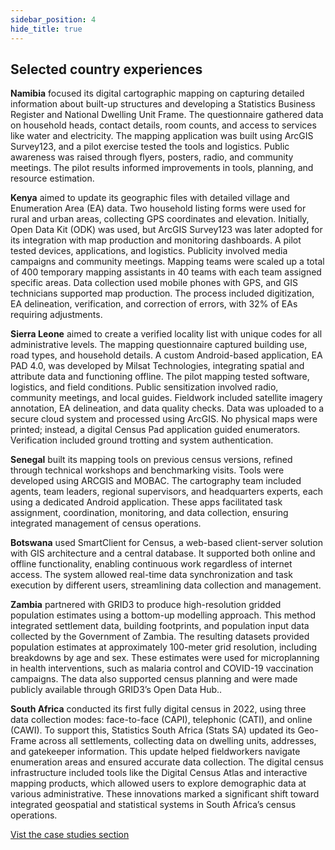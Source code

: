 ```yaml
---
sidebar_position: 4
hide_title: true
---
```


## Selected country experiences

**Namibia** focused its digital cartographic mapping on capturing detailed information about built-up structures and developing a Statistics Business Register and National Dwelling Unit Frame. The questionnaire gathered data on household heads, contact details, room counts, and access to services like water and electricity. The mapping application was built using ArcGIS Survey123, and a pilot exercise tested the tools and logistics. Public awareness was raised through flyers, posters, radio, and community meetings. The pilot results informed improvements in tools, planning, and resource estimation.

**Kenya** aimed to update its geographic files with detailed village and Enumeration Area (EA) data. Two household listing forms were used for rural and urban areas, collecting GPS coordinates and elevation. Initially, Open Data Kit (ODK) was used, but ArcGIS Survey123 was later adopted for its integration with map production and monitoring dashboards. A pilot tested devices, applications, and logistics. Publicity involved media campaigns and community meetings. Mapping teams were scaled up a total of 400 temporary mapping assistants in 40 teams with each team assigned specific areas. Data collection used mobile phones with GPS, and GIS technicians supported map production. The process included digitization, EA delineation, verification, and correction of errors, with 32% of EAs requiring adjustments.

**Sierra Leone** aimed to create a verified locality list with unique codes for all administrative levels. The mapping questionnaire captured building use, road types, and household details. A custom Android-based application, EA PAD 4.0, was developed by Milsat Technologies, integrating spatial and attribute data and functioning offline. The pilot mapping tested software, logistics, and field conditions. Public sensitization involved radio, community meetings, and local guides. Fieldwork included satellite imagery annotation, EA delineation, and data quality checks. Data was uploaded to a secure cloud system and processed using ArcGIS. No physical maps were printed; instead, a digital Census Pad application guided enumerators. Verification included ground trotting and system authentication.

**Senegal** built its mapping tools on previous census versions, refined through technical workshops and benchmarking visits. Tools were developed using ARCGIS and MOBAC. The cartography team included agents, team leaders, regional supervisors, and headquarters experts, each using a dedicated Android application. These apps facilitated task assignment, coordination, monitoring, and data collection, ensuring integrated management of census operations.

**Botswana** used SmartClient for Census, a web-based client-server solution with GIS architecture and a central database. It supported both online and offline functionality, enabling continuous work regardless of internet access. The system allowed real-time data synchronization and task execution by different users, streamlining data collection and management.

**Zambia** partnered with GRID3 to produce high-resolution gridded population estimates using a bottom-up modelling approach. This method integrated settlement data, building footprints, and population input data collected by the Government of Zambia. The resulting datasets provided population estimates at approximately 100-meter grid resolution, including breakdowns by age and sex. These estimates were used for microplanning in health interventions, such as malaria control and COVID-19 vaccination campaigns. The data also supported census planning and were made publicly available through GRID3’s Open Data Hub..

**South Africa** conducted its first fully digital census in 2022, using three data collection modes: face-to-face (CAPI), telephonic (CATI), and online (CAWI). To support this, Statistics South Africa (Stats SA) updated its Geo-Frame across all settlements, collecting data on dwelling units, addresses, and gatekeeper information. This update helped fieldworkers navigate enumeration areas and ensured accurate data collection. The digital census infrastructure included tools like the Digital Census Atlas and interactive mapping products, which allowed users to explore demographic data at various administrative. These innovations marked a significant shift toward integrated geospatial and statistical systems in South Africa’s census operations.


[Vist the case studies section](/docs/case-studies/Chapter-02/Case%20Studies)